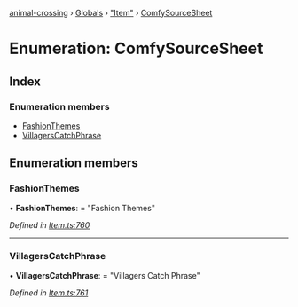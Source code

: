 [animal-crossing](../README.md) › [Globals](../globals.md) › ["Item"](../modules/_item_.md) › [ComfySourceSheet](_item_.comfysourcesheet.md)

# Enumeration: ComfySourceSheet

## Index

### Enumeration members

* [FashionThemes](_item_.comfysourcesheet.md#fashionthemes)
* [VillagersCatchPhrase](_item_.comfysourcesheet.md#villagerscatchphrase)

## Enumeration members

###  FashionThemes

• **FashionThemes**: = "Fashion Themes"

*Defined in [Item.ts:760](https://github.com/Norviah/animal-crossing/blob/682361d/module/types/Item.ts#L760)*

___

###  VillagersCatchPhrase

• **VillagersCatchPhrase**: = "Villagers Catch Phrase"

*Defined in [Item.ts:761](https://github.com/Norviah/animal-crossing/blob/682361d/module/types/Item.ts#L761)*
